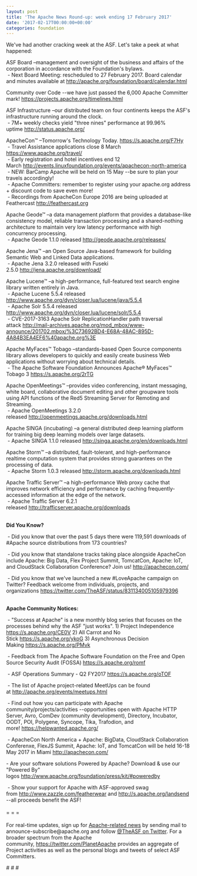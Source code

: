 ```yaml
---
layout: post
title: 'The Apache News Round-up: week ending 17 February 2017'
date: '2017-02-17T00:00:00+00:00'
categories: foundation
---
```

<p>We've had another cracking week at the ASF. Let's take a peek at what happened:</p> 
  <div> 
    <p>ASF Board –management and oversight of the business and affairs of the corporation in accordance with the Foundation's bylaws.<br />&nbsp;- Next Board Meeting: rescheduled to 27 February 2017. Board calendar and minutes available at&nbsp;<a href="http://apache.org/foundation/board/calendar.html">http://apache.org/foundation/board/calendar.html</a></p> 
    <p>Community over Code --we have just passed the 6,000 Apache Committer mark! <a href="https://projects.apache.org/timelines.html">https://projects.apache.org/timelines.html</a></p> 
    <p>ASF Infrastructure –our distributed team on four continents keeps the ASF's infrastructure running around the clock.<br />&nbsp;- 7M+ weekly checks yield &quot;three nines&quot; performance at 99.96% uptime&nbsp;<a href="http://status.apache.org/">http://status.apache.org/</a></p> 
  </div> 
  <div> 
    <p><a href="http://status.apache.org/"></a>ApacheCon™ –Tomorrow's Technology Today.&nbsp;<a href="https://s.apache.org/F7Hy">https://s.apache.org/F7Hy</a><br />&nbsp;- Travel Assistance applications close 8 March <a href="https://www.apache.org/travel/">https://www.apache.org/travel/</a><br />&nbsp;- Early registration and hotel incentives end 12 March&nbsp;<a href="http://events.linuxfoundation.org/events/apachecon-north-america">http://events.linuxfoundation.org/events/apachecon-north-america</a><br />&nbsp;- NEW: BarCamp Apache will be held on 15 May --be sure to plan your travels accordingly!<br />&nbsp;- Apache Committers: remember to register using your apache.org address + discount code to save even more! <br />&nbsp;- Recordings from ApacheCon Europe 2016 are being uploaded at Feathercast&nbsp;<a href="http://feathercast.org/">http://feathercast.org</a></p> 
    <p>Apache Geode™ –a data management platform that provides a database-like consistency model, reliable transaction processing and a shared-nothing architecture to maintain very low latency performance with high concurrency processing.<br />&nbsp;- Apache Geode 1.1.0 released&nbsp;<a href="http://geode.apache.org/releases/">http://geode.apache.org/releases/</a></p> 
    <p>Apache Jena™ –an Open Source Java-based framework for building Semantic Web and Linked Data applications.<br />&nbsp;- Apache Jena 3.2.0 released with Fuseki 2.5.0&nbsp;<a href="http://jena.apache.org/download/">http://jena.apache.org/download/</a></p> 
    <p>Apache Lucene™ –a high-performance, full-featured text search engine library written entirely in Java.<br />&nbsp;- Apache Lucene 5.5.4 released <a href="http://www.apache.org/dyn/closer.lua/lucene/java/5.5.4">http://www.apache.org/dyn/closer.lua/lucene/java/5.5.4</a><br />&nbsp;- Apache Solr 5.5.4 released <a href="http://www.apache.org/dyn/closer.lua/lucene/solr/5.5.4">http://www.apache.org/dyn/closer.lua/lucene/solr/5.5.4</a><br />&nbsp;-&nbsp;CVE-2017-3163 Apache Solr ReplicationHandler path traversal attack&nbsp;<a href="http://mail-archives.apache.org/mod_mbox/www-announce/201702.mbox/%3C73692BD4-E68A-48AC-895D-4A84B3EA4EF6%40apache.org%3E">http://mail-archives.apache.org/mod_mbox/www-announce/201702.mbox/%3C73692BD4-E68A-48AC-895D-4A84B3EA4EF6%40apache.org%3E</a> </p> 
    <p>Apache MyFaces™ Tobago –standards-based Open Source components library allows developers to quickly and easily create business Web applications without worrying about technical details.<br />&nbsp;- The Apache Software Foundation Announces Apache® MyFaces™ Tobago 3&nbsp;<a href="https://s.apache.org/2rTG">https://s.apache.org/2rTG</a></p> 
    <p>Apache OpenMeetings™ –provides video conferencing, instant messaging, white board, collaborative document editing and other groupware tools using API functions of the Red5 Streaming Server for Remoting and Streaming.<br />&nbsp;-&nbsp;Apache OpenMeetings 3.2.0 released&nbsp;<a href="http://openmeetings.apache.org/downloads.html">http://openmeetings.apache.org/downloads.html</a></p> 
    <p>Apache SINGA (incubating)&nbsp;–a general distributed deep learning platform for training big deep learning models over large datasets.<br />&nbsp;- Apache SINGA 1.1.0 released&nbsp;<a href="http://singa.apache.org/en/downloads.html">http://singa.apache.org/en/downloads.html</a></p> 
    <p>Apache Storm™ –a distributed, fault-tolerant, and high-performance realtime computation system that provides strong guarantees on the processing of data.<br />&nbsp;- Apache Storm 1.0.3 released&nbsp;<a href="http://storm.apache.org/downloads.html">http://storm.apache.org/downloads.html</a></p> 
    <p>Apache Traffic Server™ –a high-performance Web proxy cache that improves network efficiency and performance by caching frequently-accessed information at the edge of the network.<br />&nbsp;- Apache Traffic Server 6.2.1 released&nbsp;<a href="http://trafficserver.apache.org/downloads">http://trafficserver.apache.org/downloads</a></p> 
    <p><strong><br />Did You Know?</strong></p> 
    <p><a href="http://qpid.apache.org/download.html"></a></p>&nbsp;- Did you know that over the past 5 days there were 119,591 downloads of #Apache source distributions from 173 countries?&nbsp;<br /> 
    <p>&nbsp;- Did you know that standalone tracks taking place alongside ApacheCon include Apache: Big Data, Flex Project Summit, TomcatCon, Apache: IoT, and CloudStack Collaboration Conference? Join us!&nbsp;<a href="http://apachecon.com/">http://apachecon.com/</a></p> 
    <p>&nbsp;- Did you know that we've launched a new #LoveApache campaign on Twitter? Feedback welcome from individuals, projects, and organizations&nbsp;<a href="https://twitter.com/TheASF/status/831134005105979396">https://twitter.com/TheASF/status/831134005105979396</a></p> 
    <p><strong><br />Apache Community Notices:</strong></p> 
  </div> 
  <div> 
    <p>&nbsp;- &quot;Success at Apache&quot; is a new monthly blog series that focuses on the processes behind why the ASF &quot;just works&quot;. 1) Project Independence <a href="https://s.apache.org/CE0V">https://s.apache.org/CE0V</a>&nbsp;2) All Carrot and No Stick&nbsp;<a href="https://s.apache.org/ykoG">https://s.apache.org/ykoG</a>&nbsp;3)&nbsp;Asynchronous Decision Making&nbsp;<a href="https://s.apache.org/PMvk">https://s.apache.org/PMvk</a></p> 
    <p>&nbsp;- Feedback from The Apache Software Foundation on the Free and Open Source Security Audit (FOSSA) <a href="https://s.apache.org/romf">https://s.apache.org/romf</a></p> 
    <p>&nbsp;- ASF Operations Summary - Q2 FY2017 <a href="https://s.apache.org/oTOF">https://s.apache.org/oTOF</a></p> 
    <div> 
      <p>&nbsp;- The list of Apache project-related MeetUps can be found at&nbsp;<a href="http://apache.org/events/meetups.html">http://apache.org/events/meetups.html</a></p> 
      <p>&nbsp;- Find out how you can participate with Apache community/projects/activities --opportunities open with&nbsp;Apache HTTP Server,&nbsp;Avro, ComDev (community development), Directory, Incubator, OODT, POI, Polygene, Syncope, Tika, Trafodion, and more!&nbsp;<a href="https://helpwanted.apache.org/">https://helpwanted.apache.org/</a></p> 
    </div> 
    <p>&nbsp;- ApacheCon North America + Apache: BigData, CloudStack Collaboration Conferenxe, FlexJS Summit, Apache: IoT, and TomcatCon will be held 16-18 May 2017 in Miami <a href="http://apachecon.com/">http://apachecon.com/</a></p> 
    <p> - Are your software solutions Powered by Apache? Download &amp; use our &quot;Powered By&quot; logos&nbsp;<a href="http://www.apache.org/foundation/press/kit/#poweredby">http://www.apache.org/foundation/press/kit/#poweredby</a></p> 
    <div>&nbsp;- Show your support for Apache with ASF-approved swag from&nbsp;<a href="http://www.zazzle.com/featherwear">http://www.zazzle.com/featherwear</a> and&nbsp;<a href="http://s.apache.org/landsend">http://s.apache.org/landsend</a> --all proceeds benefit the ASF!&nbsp;</div> 
    <div><br /></div> 
    <div>= = =</div> 
    <div><br /></div> 
    <div>For real-time updates, sign up for <a href="http://apache.org/foundation/mailinglists.html#foundation-announce">Apache-related news</a> by sending mail to announce-subscribe@apache.org and follow <a href="https://twitter.com/TheASF">@TheASF on Twitter</a>. For a broader spectrum from the Apache community,&nbsp;<a href="http://s.apache.org/landsend">https://twitter.com/PlanetApache</a> provides an aggregate of Project activities as well as the personal blogs and tweets of select ASF Committers.</div> 
  </div> 
  <p># # #</p>
